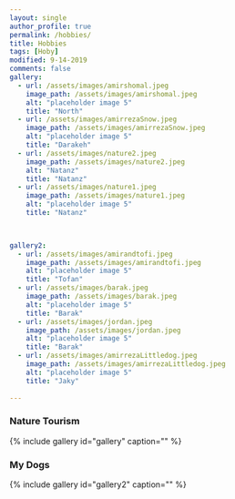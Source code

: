 ```yaml
---
layout: single
author_profile: true
permalink: /hobbies/
title: Hobbies
tags: [Hoby]
modified: 9-14-2019
comments: false
gallery:
  - url: /assets/images/amirshomal.jpeg
    image_path: /assets/images/amirshomal.jpeg
    alt: "placeholder image 5"
    title: "North"   
  - url: /assets/images/amirrezaSnow.jpeg 
    image_path: /assets/images/amirrezaSnow.jpeg
    alt: "placeholder image 5"
    title: "Darakeh"
  - url: /assets/images/nature2.jpeg
    image_path: /assets/images/nature2.jpeg
    alt: "Natanz"
    title: "Natanz"
  - url: /assets/images/nature1.jpeg 
    image_path: /assets/images/nature1.jpeg
    alt: "placeholder image 5"
    title: "Natanz" 


    
gallery2:
  - url: /assets/images/amirandtofi.jpeg
    image_path: /assets/images/amirandtofi.jpeg
    alt: "placeholder image 5"
    title: "Tofan"   
  - url: /assets/images/barak.jpeg
    image_path: /assets/images/barak.jpeg
    alt: "placeholder image 5"
    title: "Barak"   
  - url: /assets/images/jordan.jpeg
    image_path: /assets/images/jordan.jpeg
    alt: "placeholder image 5"
    title: "Barak" 
  - url: /assets/images/amirrezaLittledog.jpeg
    image_path: /assets/images/amirrezaLittledog.jpeg
    alt: "placeholder image 5"
    title: "Jaky"  
    
---
```

<!-- * [football](https://ro.pinterest.com/ivladoi/fotball/)
<br><br> -->
### Nature Tourism
{% include gallery id="gallery" caption="" %}
### My Dogs
{% include gallery id="gallery2" caption="" %}